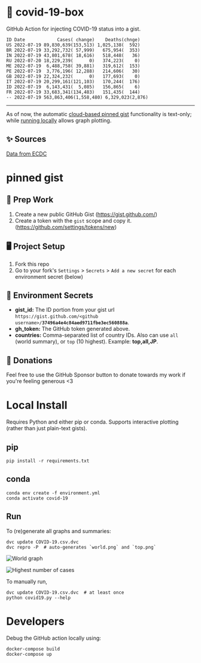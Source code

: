 # 🏥 covid-19-box

GitHub Action for injecting COVID-19 status into a gist.

```
ID Date            Cases( change)    Deaths(chnge)
US 2022-07-19 89,830,639(153,513) 1,025,138(  592)
BR 2022-07-19 33,292,732( 57,999)   675,954(  353)
IN 2022-07-19 43,801,678( 18,616)   518,448(   36)
RU 2022-07-20 18,229,239(      0)   374,223(    0)
ME 2022-07-19  6,488,758( 39,881)   319,612(  153)
PE 2022-07-19  3,776,196( 12,288)   214,606(   30)
GB 2022-07-19 22,324,232(      0)   177,693(    0)
IT 2022-07-19 20,299,161(121,103)   170,244(  176)
ID 2022-07-19  6,143,431(  5,085)   156,865(    6)
FR 2022-07-19 33,683,341(134,483)   151,435(  144)
-- 2022-07-19 563,863,406(1,558,480) 6,329,023(2,876)
```

---

As of now, the automatic [cloud-based pinned gist](#pinned-gist) functionality is text-only;
while [running locally](#local-install) allows graph plotting.

## ✨ Sources

[Data from ECDC](https://www.ecdc.europa.eu/en/publications-data/download-todays-data-geographic-distribution-covid-19-cases-worldwide)

# pinned gist

## 🎒 Prep Work
1. Create a new public GitHub Gist (https://gist.github.com/)
1. Create a token with the `gist` scope and copy it. (https://github.com/settings/tokens/new)

## 🖥 Project Setup
1. Fork this repo
1. Go to your fork's `Settings` > `Secrets` > `Add a new secret` for each environment secret (below)

## 🤫 Environment Secrets
- **gist_id:** The ID portion from your gist url `https://gist.github.com/<github username>/`**`37496a4e4c84aed9711fbe3ec560888a`**.
- **gh_token:** The GitHub token generated above.
- **countries:** Comma-separated list of country IDs. Also can use `all` (world summary), or `top` (10 highest). Example: **top,all,JP**.

## 💸 Donations

Feel free to use the GitHub Sponsor button to donate towards my work if you're feeling generous <3

# Local Install

Requires Python and either pip or conda. Supports interactive plotting (rather than just plain-text gists).

## pip

```
pip install -r requirements.txt
```

## conda

```
conda env create -f environment.yml
conda activate covid-19
```

## Run

To (re)generate all graphs and summaries:

```
dvc update COVID-19.csv.dvc
dvc repro -P  # auto-generates `world.png` and `top.png`
```

![World graph](world.png)

![Highest number of cases](top.png)

To manually run,

```
dvc update COVID-19.csv.dvc  # at least once
python covid19.py --help
```

# Developers

Debug the GitHub action locally using:

```
docker-compose build
docker-compose up
```
